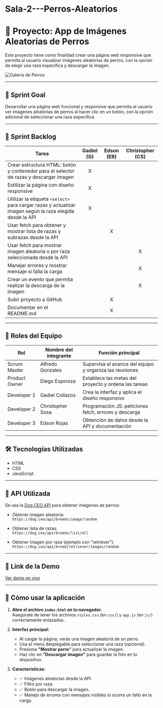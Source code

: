 # Sala-2---Perros-Aleatorios

# 🐶 Proyecto: App de Imágenes Aleatorias de Perros

Este proyecto tiene como finalidad crear una página web responsive que permita al usuario visualizar imágenes aleatorias de perros, con la opción de elegir una raza específica y descargar la imagen.

![Galería de Perros](https://th.bing.com/th/id/R.73132d6cdae0a932bc5f249e4a0e035f?rik=w4CDeY65chG9EA&riu=http%3a%2f%2fwww.anipedia.net%2fimages%2ffondos-pantalla-perros.jpg&ehk=3Yol%2bTcItscwWv4yW0swjDFiNzNn7rw7CuahOOd3ia4%3d&risl=&pid=ImgRaw&r=0)

---

## 🧠 Sprint Goal

Desarrollar una página web funcional y responsive que permita al usuario ver imágenes aleatorias de perros al hacer clic en un botón, con la opción adicional de seleccionar una raza específica.

---

## 🚀 Sprint Backlog

| Tarea                                                                                                      | Gadiel (G) | Edson (ER) | Christopher (CS) |
|------------------------------------------------------------------------------------------------------------|:----------:|:----------:|:----------------:|
| Crear estructura HTML: botón y contenedor para el selector de razas y descargar imagen                    |     X      |            |                  |
| Estilizar la página con diseño responsive                                                                  |     X      |            |                  |
| Utilizar la etiqueta `<select>` para cargar razas y actualizar imagen según la raza elegida desde la API  |     X      |            |                  |
| Usar fetch para obtener y mostrar lista de razas y subrazas desde la API                                  |            |     X      |                  |
| Usar fetch para mostrar imagen aleatoria o por raza seleccionada desde la API                             |            |            |        X         |
| Manejar errores y mostrar mensaje si falla la carga                                                       |            |            |        X         |
| Crear un evento que permita realizar la descarga de la imagen                                              |            |            |        X         |
| Subir proyecto a GitHub                                                                                    |            |     X      |                  |
| Documentar en el README.md                                                                                 |            |     X      |                  |

---

## 👥 Roles del Equipo

| Rol              | Nombre del integrante  | Función principal                                          |
|------------------|------------------------|------------------------------------------------------------|
| Scrum Master     | Alfredo Gonzales       | Supervisa el avance del equipo y organiza las reuniones    |
| Product Owner    | Diego Espinoza         | Establece las metas del proyecto y ordena las tareas       |
| Developer 1      | Gadiel Collazos        | Crea la interfaz y aplica el diseño responsivo             |
| Developer 2      | Christopher Sosa       | Programación JS: peticiones fetch, errores y descarga      |
| Developer 3      | Edson Rojas            | Obtención de datos desde la API y documentación            |

---

## 🛠 Tecnologías Utilizadas

- HTML  
- CSS  
- JavaScript  

---

## 📡 API Utilizada

Se usa la [Dog CEO API](https://dog.ceo/dog-api/) para obtener imágenes de perros:

- Obtener imagen aleatoria:  
  `https://dog.ceo/api/breeds/image/random`

- Obtener lista de razas:  
  `https://dog.ceo/api/breeds/list/all`

- Obtener imagen por raza (ejemplo con "retriever"):  
  `https://dog.ceo/api/breed/retriever/images/random`

---

## 🔗 Link de la Demo

[Ver demo en vivo](https://christho123.github.io/Sala-2---Perros-Aleatorios/html/index.html)

---

## 📘 Cómo usar la aplicación

1. **Abre el archivo `index.html` en tu navegador.**  
   Asegúrate de tener los archivos `styles.css` (en `css/`) y `app.js` (en `js/`) correctamente enlazados.

2. **Interfaz principal:**
   - Al cargar la página, verás una imagen aleatoria de un perro.
   - Usa el menú desplegable para seleccionar una raza (opcional).
   - Presiona **"Mostrar perro"** para actualizar la imagen.
   - Haz clic en **"Descargar imagen"** para guardar la foto en tu dispositivo.

3. **Características:**
   - ✅ Imágenes aleatorias desde la API.
   - ✅ Filtro por raza.
   - ✅ Botón para descargar la imagen.
   - ✅ Manejo de errores con mensajes visibles si ocurre un fallo en la carga.